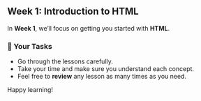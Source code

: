 ## Week 1: Introduction to HTML

In **Week 1**, we’ll focus on getting you started with **HTML**.

### 📘 Your Tasks

- Go through the lessons carefully.
- Take your time and make sure you understand each concept.
- Feel free to **review** any lesson as many times as you need.

Happy learning!
